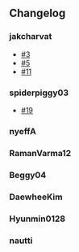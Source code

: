 ## Changelog

### jakcharvat

- [#3](https://github.com/jakcharvat/SkyStone/issues/3)
- [#5](https://github.com/jakcharvat/SkyStone/issues/5)
- [#11](https://github.com/jakcharvat/SkyStone/issues/11)

### spiderpiggy03

- [#19](https://github.com/jakcharvat/SkyStone/issues/19)

### nyeffA



### RamanVarma12



### Beggy04



### DaewheeKim



### Hyunmin0128



### nautti
